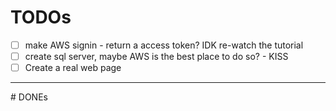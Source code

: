 # TODOs
- [ ] make AWS signin - return a access token? IDK re-watch the tutorial
- [ ] create sql server, maybe AWS is the best place to do so? - KISS
- [ ] Create a real web page

<hr/>
# DONEs 
